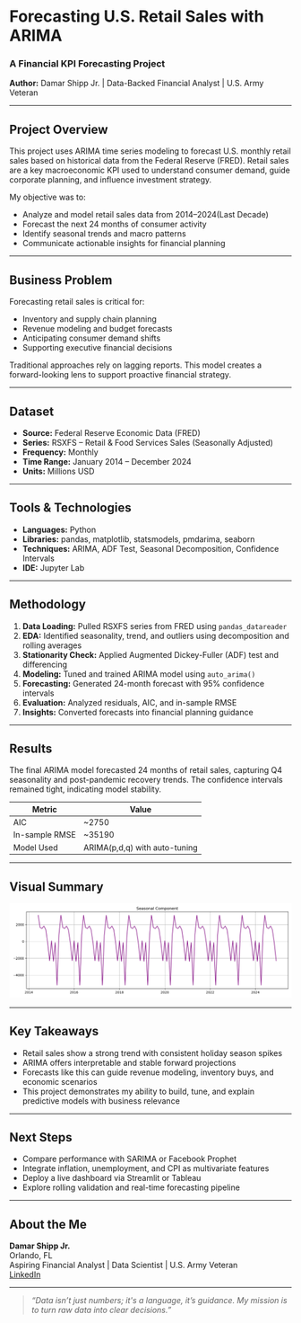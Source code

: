 # Forecasting U.S. Retail Sales with ARIMA  
### A Financial KPI Forecasting Project  
**Author:** Damar Shipp Jr. | Data-Backed Financial Analyst | U.S. Army Veteran

---

## Project Overview

This project uses ARIMA time series modeling to forecast U.S. monthly retail sales based on historical data from the Federal Reserve (FRED). Retail sales are a key macroeconomic KPI used to understand consumer demand, guide corporate planning, and influence investment strategy.

My objective was to:
- Analyze and model retail sales data from 2014–2024(Last Decade)
- Forecast the next 24 months of consumer activity
- Identify seasonal trends and macro patterns
- Communicate actionable insights for financial planning

---

## Business Problem

Forecasting retail sales is critical for:
- Inventory and supply chain planning
- Revenue modeling and budget forecasts
- Anticipating consumer demand shifts
- Supporting executive financial decisions

Traditional approaches rely on lagging reports. This model creates a forward-looking lens to support proactive financial strategy.

---

## Dataset

- **Source:** Federal Reserve Economic Data (FRED)
- **Series:** RSXFS – Retail & Food Services Sales (Seasonally Adjusted)
- **Frequency:** Monthly
- **Time Range:** January 2014 – December 2024
- **Units:** Millions USD

---

## Tools & Technologies

- **Languages:** Python
- **Libraries:** pandas, matplotlib, statsmodels, pmdarima, seaborn
- **Techniques:** ARIMA, ADF Test, Seasonal Decomposition, Confidence Intervals
- **IDE:** Jupyter Lab

---

## Methodology

1. **Data Loading:** Pulled RSXFS series from FRED using `pandas_datareader`  
2. **EDA:** Identified seasonality, trend, and outliers using decomposition and rolling averages  
3. **Stationarity Check:** Applied Augmented Dickey-Fuller (ADF) test and differencing  
4. **Modeling:** Tuned and trained ARIMA model using `auto_arima()`  
5. **Forecasting:** Generated 24-month forecast with 95% confidence intervals  
6. **Evaluation:** Analyzed residuals, AIC, and in-sample RMSE  
7. **Insights:** Converted forecasts into financial planning guidance

---

## Results

The final ARIMA model forecasted 24 months of retail sales, capturing Q4 seasonality and post-pandemic recovery trends. The confidence intervals remained tight, indicating model stability.

| Metric        | Value       |
|---------------|-------------|
| AIC           | ~2750       |
| In-sample RMSE| ~35190 |
| Model Used    | ARIMA(p,d,q) with auto-tuning |

---

## Visual Summary

![Retail Sales Forecast](./visualz/forecast_plot.png)

---

## Key Takeaways

- Retail sales show a strong trend with consistent holiday season spikes  
- ARIMA offers interpretable and stable forward projections  
- Forecasts like this can guide revenue modeling, inventory buys, and economic scenarios  
- This project demonstrates my ability to build, tune, and explain predictive models with business relevance

---

## Next Steps

- Compare performance with SARIMA or Facebook Prophet  
- Integrate inflation, unemployment, and CPI as multivariate features  
- Deploy a live dashboard via Streamlit or Tableau  
- Explore rolling validation and real-time forecasting pipeline

---

## About the Me

**Damar Shipp Jr.**  
Orlando, FL  
Aspiring Financial Analyst | Data Scientist | U.S. Army Veteran  
[LinkedIn](https://www.linkedin.com/in/damar-shipp-jr)

---

> *“Data isn’t just numbers; it's a language, it’s guidance. My mission is to turn raw data into clear decisions.”*
